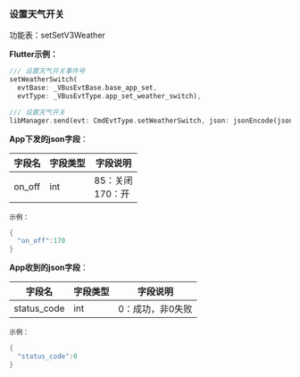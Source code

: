 ### 设置天气开关

功能表：setSetV3Weather

**Flutter示例：**

```dart
/// 设置天气开关事件号
setWeatherSwitch(
  evtBase: _VBusEvtBase.base_app_set,
  evtType: _VBusEvtType.app_set_weather_switch),

/// 设置天气开关
libManager.send(evt: CmdEvtType.setWeatherSwitch, json: jsonEncode(json));
```



**App下发的json字段**：

| 字段名 | 字段类型 | 字段说明                  |
| ------ | -------- | ------------------------- |
| on_off | int      | 85：关闭 <br />170：开 |

`示例：`

```c
{
  "on_off":170
}
```



 **App收到的json字段**：

| 字段名      | 字段类型 | 字段说明         |
| ----------- | -------- | ---------------- |
| status_code | int      | 0：成功，非0失败 |

`示例：`

```c
{
  "status_code":0
}
```

